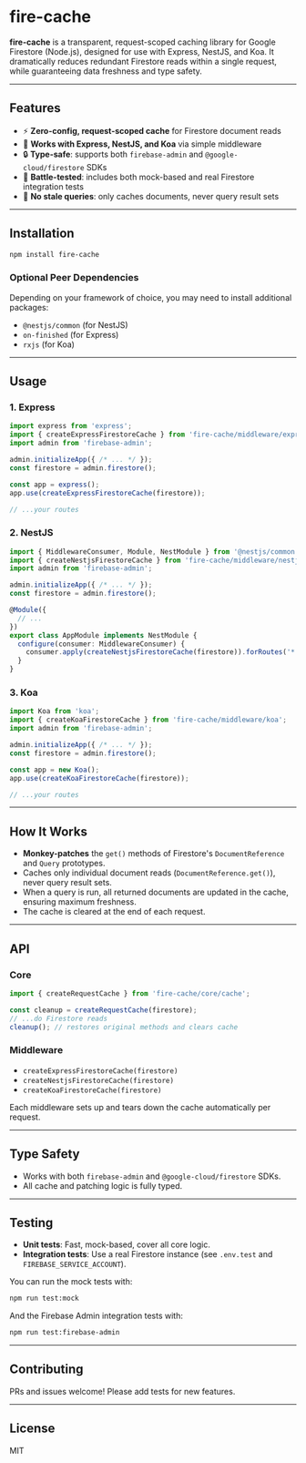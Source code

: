 # fire-cache

**fire-cache** is a transparent, request-scoped caching library for Google Firestore (Node.js), designed for use with Express, NestJS, and Koa. It dramatically reduces redundant Firestore reads within a single request, while guaranteeing data freshness and type safety.

---

## Features

- ⚡ **Zero-config, request-scoped cache** for Firestore document reads
- 🧩 **Works with Express, NestJS, and Koa** via simple middleware
- 🔒 **Type-safe**: supports both `firebase-admin` and `@google-cloud/firestore` SDKs
- 🧪 **Battle-tested**: includes both mock-based and real Firestore integration tests
- 🦾 **No stale queries**: only caches documents, never query result sets

---

## Installation

```bash
npm install fire-cache
```

### Optional Peer Dependencies
Depending on your framework of choice, you may need to install additional packages:

- `@nestjs/common` (for NestJS)
- `on-finished` (for Express)
- `rxjs` (for Koa)

---

## Usage

### 1. Express

```ts
import express from 'express';
import { createExpressFirestoreCache } from 'fire-cache/middleware/express';
import admin from 'firebase-admin';

admin.initializeApp({ /* ... */ });
const firestore = admin.firestore();

const app = express();
app.use(createExpressFirestoreCache(firestore));

// ...your routes
```

### 2. NestJS

```ts
import { MiddlewareConsumer, Module, NestModule } from '@nestjs/common';
import { createNestjsFirestoreCache } from 'fire-cache/middleware/nestjs';
import admin from 'firebase-admin';

admin.initializeApp({ /* ... */ });
const firestore = admin.firestore();

@Module({
  // ...
})
export class AppModule implements NestModule {
  configure(consumer: MiddlewareConsumer) {
    consumer.apply(createNestjsFirestoreCache(firestore)).forRoutes('*');
  }
}
```

### 3. Koa

```ts
import Koa from 'koa';
import { createKoaFirestoreCache } from 'fire-cache/middleware/koa';
import admin from 'firebase-admin';

admin.initializeApp({ /* ... */ });
const firestore = admin.firestore();

const app = new Koa();
app.use(createKoaFirestoreCache(firestore));

// ...your routes
```

---

## How It Works

- **Monkey-patches** the `get()` methods of Firestore's `DocumentReference` and `Query` prototypes.
- Caches only individual document reads (`DocumentReference.get()`), never query result sets.
- When a query is run, all returned documents are updated in the cache, ensuring maximum freshness.
- The cache is cleared at the end of each request.

---

## API

### Core

```ts
import { createRequestCache } from 'fire-cache/core/cache';

const cleanup = createRequestCache(firestore);
// ...do Firestore reads
cleanup(); // restores original methods and clears cache
```

### Middleware

- `createExpressFirestoreCache(firestore)`
- `createNestjsFirestoreCache(firestore)`
- `createKoaFirestoreCache(firestore)`

Each middleware sets up and tears down the cache automatically per request.

---

## Type Safety

- Works with both `firebase-admin` and `@google-cloud/firestore` SDKs.
- All cache and patching logic is fully typed.

---

## Testing

- **Unit tests**: Fast, mock-based, cover all core logic.
- **Integration tests**: Use a real Firestore instance (see `.env.test` and `FIREBASE_SERVICE_ACCOUNT`).


You can run the mock tests with:

```bash
npm run test:mock
```

And the Firebase Admin integration tests with:

```bash
npm run test:firebase-admin
```
---

## Contributing

PRs and issues welcome! Please add tests for new features.

---

## License

MIT
